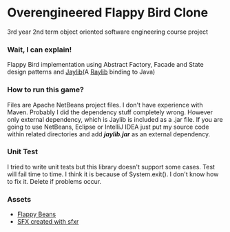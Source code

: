 # Overengineered Flappy Bird Clone
3rd year 2nd term object oriented software engineering course project

### Wait, I can explain!

Flappy Bird implementation using Abstract Factory, Facade and State design patterns and [Jaylib](https://github.com/electronstudio/jaylib)(A [Raylib](https://www.raylib.com/) binding to Java)

### How to run this game?

Files are Apache NetBeans project files. I don't have experience with Maven. Probably I did the dependency stuff completely wrong. However only external dependency, which is Jaylib is included as a .jar file. If you are going to use NetBeans, Eclipse or IntelliJ IDEA just put my source code within related directories and add **_jaylib.jar_** as an external dependency.

### Unit Test

I tried to write unit tests but this library doesn't support some cases. Test will fail time to time. I think it is because of System.exit(). I don't know how to fix it. Delete if problems occur.

### Assets
  - [Flappy Beans](https://opengameart.org/content/flappy-beans)
  - [SFX created with sfxr](https://www.drpetter.se/project_sfxr.html)
